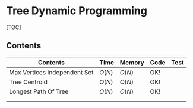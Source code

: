 # Tree Dynamic Programming



[TOC]



## Contents

| Contents                     | Time   | Memory | Code | Test |
| ---------------------------- | ------ | ------ | ---- | ---- |
| Max Vertices Independent Set | $O(N)$ | $O(N)$ | OK!  |      |
| Tree Centroid                | $O(N)$ | $O(N)$ | OK!  |      |
| Longest Path Of Tree         | $O(N)$ | $O(N)$ | OK!  |      |
|                              |        |        |      |      |
|                              |        |        |      |      |

